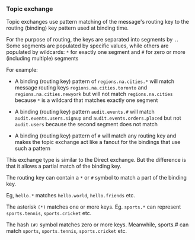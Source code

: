 ### Topic exchange

Topic exchanges use pattern matching of the message's routing key to the routing (binding) key pattern
used at binding time.

For the purpose of routing, the keys are separated into segments by `.`.
Some segments are populated by specific values, while others are populated by wildcards: `*` for exactly one segment
and `#` for zero or more (including multiple) segments

For example:

* A binding (routing key) pattern of `regions.na.cities.*` will match message routing keys `regions.na.cities.toronto`
  and `regions.na.cities.newyork`
  but will not match `regions.na.cities` because `*` is a wildcard that matches exactly one segment

* A binding (routing key) pattern `audit.events.#` will match `audit.events.users.signup`
  and `audit.events.orders.placed` but not `audit.users` because the second segment does not match

* A binding (routing key) pattern of `#` will match any routing key and makes the topic exchange act like a fanout
  for the bindings that use such a pattern

This exchange type is similar to the Direct exchange.
But the difference is that it allows a partial match of the binding key.

The routing key can contain a `*` or `#` symbol to match a part of the binding key.

Eg, `hello.*` matches `hello.world`, `hello.friends` etc.

The asterisk `(*)` matches one or more keys.
Eg. `sports.*` can represent `sports.tennis`, `sports.cricket` etc.

The hash `(#)` symbol matches zero or more keys.
Meanwhile, sports.# can match `sports`, `sports.tennis`, `sports.cricket` etc.